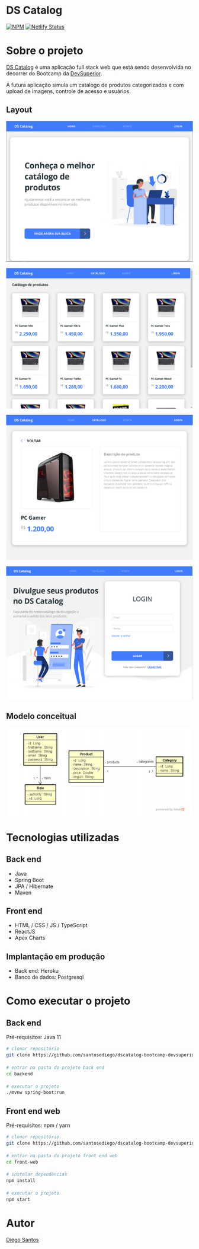 # DS Catalog
[![NPM](https://img.shields.io/npm/l/react)](https://github.com/santosediego/dscatalog-bootcamp-devsuperior/blob/main/LICENSE) 
[![Netlify Status](https://api.netlify.com/api/v1/badges/705c749c-fb0d-493b-a914-8fbffb7b5daf/deploy-status)](https://app.netlify.com/sites/dscatalogdiegosantos/deploys)

# Sobre o projeto

[DS Catalog](https://dscatalogdiegosantos.netlify.app "Site do DSCatalog") é uma aplicação full stack web que está sendo desenvolvida no decorrer do Bootcamp da [DevSuperior](https://devsuperior.com "Site da DevSuperior").

A futura aplicação simula um catalogo de produtos categorizados e com upload de imagens, controle de acesso e usuários.

## Layout
![DsCatalog Home](https://github.com/santosediego/assets/blob/main/dscatalog/dscatalog_page_home.png)

![DsCatalog Catalogo](https://github.com/santosediego/assets/blob/main/dscatalog/dscatalog_page_catalog.png)

![DsCatalog Produto](https://github.com/santosediego/assets/blob/main/dscatalog/dscatalog_page_product.png)

![DsCatalog Login](https://github.com/santosediego/assets/blob/main/dscatalog/dscatalog_page_login.png)

## Modelo conceitual
![Modelo Conceitual](https://github.com/santosediego/assets/blob/main/dscatalog/dscatalog_modelo_conceitual.png)

# Tecnologias utilizadas
## Back end
- Java
- Spring Boot
- JPA / Hibernate
- Maven
## Front end
- HTML / CSS / JS / TypeScript
- ReactJS
- Apex Charts
## Implantação em produção
- Back end: Heroku
- Banco de dados: Postgresql

# Como executar o projeto

## Back end
Pré-requisitos: Java 11

```bash
# clonar repositório
git clone https://github.com/santosediego/dscatalog-bootcamp-devsuperior.git

# entrar na pasta do projeto back end
cd backend

# executar o projeto
./mvnw spring-boot:run
```

## Front end web
Pré-requisitos: npm / yarn

```bash
# clonar repositório
git clone https://github.com/santosediego/dscatalog-bootcamp-devsuperior.git

# entrar na pasta do projeto front end web
cd front-web

# instalar dependências
npm install

# executar o projeto
npm start
```

# Autor

[Diego Santos](https://www.linkedin.com/in/santosediego/ "Perfil Linkedin Diego Santos")
